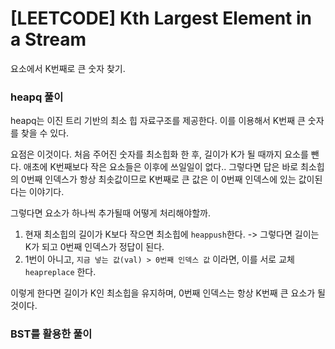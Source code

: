 # [LEETCODE] Kth Largest Element in a Stream

요소에서 K번째로 큰 숫자 찾기.

### heapq 풀이

heapq는 이진 트리 기반의 최소 힙 자료구조를 제공한다. 이를 이용해서 K번째 큰 숫자를 찾을 수 있다.

요점은 이것이다. 처음 주어진 숫자를 최소힙화 한 후, 길이가 K가 될 때까지 요소를 뺀다. 애초에 K번째보다 작은 요소들은 이후에 쓰일일이 없다.. 그렇다면 답은 바로 최소힙의 0번째 인덱스가 항상 최솟값이므로 K번째로 큰 값은 이 0번째 인덱스에 있는 값이된다는 이야기다.

그렇다면 요소가 하나씩 추가될때 어떻게 처리해야할까.

1. 현재 최소힙의 길이가 K보다 작으면 최소힙에 `heappush`한다. -> 그렇다면 길이는 K가 되고 0번째 인덱스가 정답이 된다.
2. 1번이 아니고, `지금 넣는 값(val) > 0번째 인덱스 값` 이라면, 이를 서로 교체 `heapreplace` 한다.

이렇게 한다면 길이가 K인 최소힙을 유지하며, 0번째 인덱스는 항상 K번째 큰 요소가 될 것이다.

### BST를 활용한 풀이
